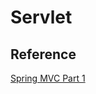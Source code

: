 # Servlet

## Reference
[Spring MVC Part 1](https://www.inflearn.com/course/%EC%8A%A4%ED%94%84%EB%A7%81-mvc-1)